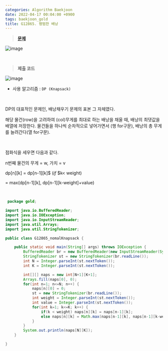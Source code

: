 ```yaml
---
categories: Algorithm Baekjoon
date: 2022-04-17 00:04:00 +0900
tags: baekjoon_gold
title: G12865. 평범한 배낭
---
```


> **[문제](https://www.acmicpc.net/problem/12865)**

![image](https://user-images.githubusercontent.com/80896077/173639674-3d8e7e8a-b271-416a-a30e-8f6a7fa1ef93.png)

<br>

> **제출 코드**

![image](https://user-images.githubusercontent.com/80896077/229782665-c6421570-0a2c-4f2f-b656-2e10c0a2e450.png)

- 사용 알고리즘 : `DP (Knapsack)`

<br>

DP의 대표적인 문제인, 배낭채우기 문제의 표본 그 자체였다.

해당 물건(row)을 고려하여 (col)무게를 최대로 하는 배낭을 채울 때, 배낭의 최댓값을 배열에 저장한다. 물건들을 하나씩 순차적으로 넣어가면서 (행 for구문), 배낭의 총 무게를 늘려간다(열 for구문).

<br>

점화식을 세우면 다음과 같다.

n번째 물건의 무게 = w, 가치 = v

dp[n][k] = dp[n-1][k]$ $(if$ $k< weight)

= max(dp[n-1][k], dp[n-1][k-weight]+value)

<br>

```java
 package gold;

import java.io.BufferedReader;
import java.io.IOException;
import java.io.InputStreamReader;
import java.util.Arrays;
import java.util.StringTokenizer;

public class G12865_nomalKnapsack {

	public static void main(String[] args) throws IOException {
		BufferedReader br = new BufferedReader(new InputStreamReader(System.in));
		StringTokenizer st = new StringTokenizer(br.readLine());
		int N = Integer.parseInt(st.nextToken());
		int K = Integer.parseInt(st.nextToken());

		int[][] naps = new int[N+1][K+1];
		Arrays.fill(naps[0], 0);
		for(int n=1; n<=N; n++) {
			naps[n][0] = 0;
			st = new StringTokenizer(br.readLine());
			int weight = Integer.parseInt(st.nextToken());
			int value = Integer.parseInt(st.nextToken());
			for(int k=1; k<=K; k++) {
				if(k < weight) naps[n][k] = naps[n-1][k];
				else naps[n][k] = Math.max(naps[n-1][k], naps[n-1][k-weight]+value);
			}
		}
		System.out.println(naps[N][K]);
	}

}
```
